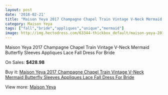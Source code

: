 ```yaml
---
layout: post
date: '2018-02-21'
title: "Maison Yeya 2017 Champagne Chapel Train Vintage V-Neck Mermaid Butterfly Sleeves Appliques Lace Fall Dress For Bride"
category: Maison Yeya
tags: ["fall","bride","appliques","unique","mermaid"]
image: http://img.hectodress.com/63344-thickbox_default/maison-yeya-2017-champagne-chapel-train-vintage-v-neck-mermaid-butterfly-sleeves-appliques-lace-fall-dress-for-bride.jpg
---
```

Maison Yeya 2017 Champagne Chapel Train Vintage V-Neck Mermaid Butterfly Sleeves Appliques Lace Fall Dress For Bride

On Sales: **$428.98**
<a href="https://www.hectodress.com/maison-yeya/20530-maison-yeya-2017-champagne-chapel-train-vintage-v-neck-mermaid-butterfly-sleeves-appliques-lace-fall-dress-for-bride.html"><amp-img layout="responsive" width="600" height="600" src="//img.hectodress.com/63344-thickbox_default/maison-yeya-2017-champagne-chapel-train-vintage-v-neck-mermaid-butterfly-sleeves-appliques-lace-fall-dress-for-bride.jpg" alt="Maison Yeya 2017 Champagne Chapel Train Vintage V-Neck Mermaid Butterfly Sleeves Appliques Lace Fall Dress For Bride 0" /></a>
<a href="https://www.hectodress.com/maison-yeya/20530-maison-yeya-2017-champagne-chapel-train-vintage-v-neck-mermaid-butterfly-sleeves-appliques-lace-fall-dress-for-bride.html"><amp-img layout="responsive" width="600" height="600" src="//img.hectodress.com/63351-thickbox_default/maison-yeya-2017-champagne-chapel-train-vintage-v-neck-mermaid-butterfly-sleeves-appliques-lace-fall-dress-for-bride.jpg" alt="Maison Yeya 2017 Champagne Chapel Train Vintage V-Neck Mermaid Butterfly Sleeves Appliques Lace Fall Dress For Bride 1" /></a>
<a href="https://www.hectodress.com/maison-yeya/20530-maison-yeya-2017-champagne-chapel-train-vintage-v-neck-mermaid-butterfly-sleeves-appliques-lace-fall-dress-for-bride.html"><amp-img layout="responsive" width="600" height="600" src="//img.hectodress.com/63350-thickbox_default/maison-yeya-2017-champagne-chapel-train-vintage-v-neck-mermaid-butterfly-sleeves-appliques-lace-fall-dress-for-bride.jpg" alt="Maison Yeya 2017 Champagne Chapel Train Vintage V-Neck Mermaid Butterfly Sleeves Appliques Lace Fall Dress For Bride 2" /></a>
<a href="https://www.hectodress.com/maison-yeya/20530-maison-yeya-2017-champagne-chapel-train-vintage-v-neck-mermaid-butterfly-sleeves-appliques-lace-fall-dress-for-bride.html"><amp-img layout="responsive" width="600" height="600" src="//img.hectodress.com/63349-thickbox_default/maison-yeya-2017-champagne-chapel-train-vintage-v-neck-mermaid-butterfly-sleeves-appliques-lace-fall-dress-for-bride.jpg" alt="Maison Yeya 2017 Champagne Chapel Train Vintage V-Neck Mermaid Butterfly Sleeves Appliques Lace Fall Dress For Bride 3" /></a>
<a href="https://www.hectodress.com/maison-yeya/20530-maison-yeya-2017-champagne-chapel-train-vintage-v-neck-mermaid-butterfly-sleeves-appliques-lace-fall-dress-for-bride.html"><amp-img layout="responsive" width="600" height="600" src="//img.hectodress.com/63348-thickbox_default/maison-yeya-2017-champagne-chapel-train-vintage-v-neck-mermaid-butterfly-sleeves-appliques-lace-fall-dress-for-bride.jpg" alt="Maison Yeya 2017 Champagne Chapel Train Vintage V-Neck Mermaid Butterfly Sleeves Appliques Lace Fall Dress For Bride 4" /></a>
<a href="https://www.hectodress.com/maison-yeya/20530-maison-yeya-2017-champagne-chapel-train-vintage-v-neck-mermaid-butterfly-sleeves-appliques-lace-fall-dress-for-bride.html"><amp-img layout="responsive" width="600" height="600" src="//img.hectodress.com/63347-thickbox_default/maison-yeya-2017-champagne-chapel-train-vintage-v-neck-mermaid-butterfly-sleeves-appliques-lace-fall-dress-for-bride.jpg" alt="Maison Yeya 2017 Champagne Chapel Train Vintage V-Neck Mermaid Butterfly Sleeves Appliques Lace Fall Dress For Bride 5" /></a>
<a href="https://www.hectodress.com/maison-yeya/20530-maison-yeya-2017-champagne-chapel-train-vintage-v-neck-mermaid-butterfly-sleeves-appliques-lace-fall-dress-for-bride.html"><amp-img layout="responsive" width="600" height="600" src="//img.hectodress.com/63346-thickbox_default/maison-yeya-2017-champagne-chapel-train-vintage-v-neck-mermaid-butterfly-sleeves-appliques-lace-fall-dress-for-bride.jpg" alt="Maison Yeya 2017 Champagne Chapel Train Vintage V-Neck Mermaid Butterfly Sleeves Appliques Lace Fall Dress For Bride 6" /></a>
<a href="https://www.hectodress.com/maison-yeya/20530-maison-yeya-2017-champagne-chapel-train-vintage-v-neck-mermaid-butterfly-sleeves-appliques-lace-fall-dress-for-bride.html"><amp-img layout="responsive" width="600" height="600" src="//img.hectodress.com/63345-thickbox_default/maison-yeya-2017-champagne-chapel-train-vintage-v-neck-mermaid-butterfly-sleeves-appliques-lace-fall-dress-for-bride.jpg" alt="Maison Yeya 2017 Champagne Chapel Train Vintage V-Neck Mermaid Butterfly Sleeves Appliques Lace Fall Dress For Bride 7" /></a>

Buy it: [Maison Yeya 2017 Champagne Chapel Train Vintage V-Neck Mermaid Butterfly Sleeves Appliques Lace Fall Dress For Bride](https://www.hectodress.com/maison-yeya/20530-maison-yeya-2017-champagne-chapel-train-vintage-v-neck-mermaid-butterfly-sleeves-appliques-lace-fall-dress-for-bride.html "Maison Yeya 2017 Champagne Chapel Train Vintage V-Neck Mermaid Butterfly Sleeves Appliques Lace Fall Dress For Bride")

View more: [Maison Yeya](https://www.hectodress.com/375-maison-yeya "Maison Yeya")